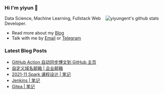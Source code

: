 ### Hi I'm yiyun 👋

<img align="right" src="https://github-readme-stats.vercel.app/api?username=yiyungent&show_icons=true&icon_color=0366d6&bg_color=ffffff&hide_title=true&hide=contribs&include_all_commits=true" alt="yiyungent's github stats"/>

Data Science, Machine Learning, Fullstack Web Developer.

- Read more about my [Blog](https://moeci.com/)
- Talk with me by [Email](mailto:i@moeci.com) or [Telegram](https://t.me/yiyungent)


### Latest Blog Posts

<!-- BLOG-POST-LIST:START -->
- [GitHub Action 自动同步博文到 GitHub 主页](https://moeci.com/posts/2021/11/github-action-readme/)
- [自定义域名邮箱 | 企业邮箱](https://moeci.com/posts/2021/11/diy-qiye-email/)
- [2021-11 Spark 课程设计 | 笔记](https://moeci.com/posts/2021/11/2021-11-course-design-spark/)
- [Jenkins | 笔记](https://moeci.com/posts/jenkins-notebook/)
- [Gitea | 笔记](https://moeci.com/posts/gitea-notebook/)
<!-- BLOG-POST-LIST:END -->
